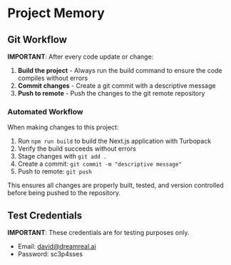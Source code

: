 # Project Memory

## Git Workflow

**IMPORTANT**: After every code update or change:

1. **Build the project** - Always run the build command to ensure the code compiles without errors
2. **Commit changes** - Create a git commit with a descriptive message
3. **Push to remote** - Push the changes to the git remote repository

### Automated Workflow

When making changes to this project:
1. Run `npm run build` to build the Next.js application with Turbopack
2. Verify the build succeeds without errors
3. Stage changes with `git add .`
4. Create a commit: `git commit -m "descriptive message"`
5. Push to remote: `git push`

This ensures all changes are properly built, tested, and version controlled before being pushed to the repository.

## Test Credentials

**IMPORTANT**: These credentials are for testing purposes only.

- Email: david@dreamreal.ai
- Password: sc3p4sses
